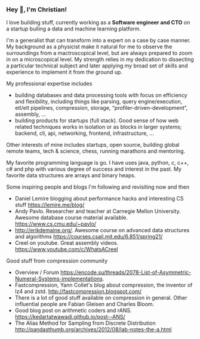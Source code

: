 ### Hey 👋, I'm Christian!

I love building stuff, currently working as a **Software engineer and CTO** on a startup builing a data and machine learning platform. 

I'm a generalist that can transform into a expert on a case by case manner. My background as a physicist make it natural for me to observe the surroundings from a mactroscopical level, but are always prepared to zoom in on a microscopical level. My strength relies in my dedication to dissecting a particular technical subject and later applying my broad set of skills and experience to implement it from the ground up.

My professional expertise includes
* building databases and data processing tools with focus on efficiency and flexibility, including things like parsing, query engine/execution, etl/elt pipelines, compression, storage, “profiler-driven-development”, assembly, ...
* building products for startups (full stack). Good sense of how web related techniques works in isolation or as blocks in larger systems; backend, cli, api, networking, frontend, infrastructure, …

Other interests of mine includes startups, open source, building global remote teams, tech & science, chess, running marathons and mentoring. 

My favorite programming language is go. I have uses java, python, c, c++, c# and php with various degree of success and interest in the past. 
My favorite data structures are arrays and binary heaps. 

Some inspiring people and blogs I'm following and revisiting now and then
* Daniel Lemire blogging about performance hacks and interesting CS stuff https://lemire.me/blog/
* Andy Pavlo. Researcher and teacher at Carnegie Mellon University. Awesome database course material available. https://www.cs.cmu.edu/~pavlo/
* http://erikdemaine.org/. Awesome course on advanced data structures and algorithms https://courses.csail.mit.edu/6.851/spring21/
* Creel on youtube. Great assembly videos. https://www.youtube.com/c/WhatsACreel

Good stuff from compression community
* Overview / Forum https://encode.su/threads/2078-List-of-Asymmetric-Numeral-Systems-implementations. 
* Fastcompression, Yann Collet's blog about compression, the inventor of lz4 and zstd. http://fastcompression.blogspot.com/ 
* There is a lot of good stuff available on compression in general. Other influential people are Fabian Gleisen and Charles Bloom. 
* Good blog post on arithmetic coders and rANS. https://kedartatwawadi.github.io/post--ANS/ 
* The Alias Method for Sampling from Discrete Distribution http://pandasthumb.org/archives/2012/08/lab-notes-the-a.html
